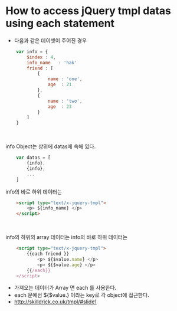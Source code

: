 # How to access jQuery tmpl datas using each statement

- 다음과 같은 데이셋이 주어진 경우

```javascript
    var info = {
        $index : 4,
        info_name   : 'hak'
        friend : [
            {
                name : 'one',
                age  : 21
            },
            {
                name : 'two',
                age  : 23
            }
        ]
    }
```

<br>

info Object는 상위에 datas에 속해 있다.
```javascript
    var datas = [
        {info},
        {info},
        ...
    ]
```

info의 바로 하위 데이터는
```html
    <script type="text/x-jquery-tmpl">
        <p> ${info_name} </p>
    </script>
```

<br>

info의 하위의 array 데이터는
info의 바로 하위 데이터는
```html
    <script type="text/x-jquery-tmpl">
        {{each friend }}
            <p> ${$value.name} </p>
            <p> ${$value.age} </p>
        {{/each}}
    </script>
```


- 가져오는 데이터가 Array 면 each 를 사용한다.
- each 문에선 ${$value.} 이라는 key로 각 object에 접근한다.
- http://skilldrick.co.uk/tmpl/#slide1
